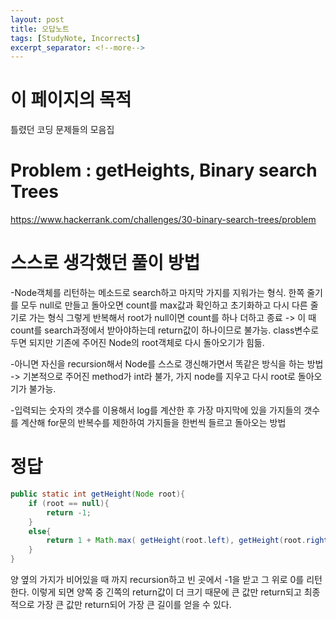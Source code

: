 ```yaml
---
layout: post
title: 오답노트
tags: [StudyNote, Incorrects]
excerpt_separator: <!--more-->
---
```


# 이 페이지의 목적

틀렸던 코딩 문제들의 모음집

<!--more-->

# Problem : getHeights, Binary search Trees

https://www.hackerrank.com/challenges/30-binary-search-trees/problem

# 스스로 생각했던 풀이 방법

-Node객체를 리턴하는 메소드로 search하고 마지막 가지를 지워가는 형식. 한쪽 줄기를 모두 null로 만들고 돌아오면 count를 max값과 확인하고 초기화하고 다시 다른 줄기로 가는 형식 그렇게 반복해서 root가 null이면 count를 하나 더하고 종료 -> 이 때 count를 search과정에서 받아야하는데 return값이 하나이므로 불가능. class변수로 두면 되지만 기존에 주어진 Node의 root객체로 다시 돌아오기가 힘듦. 

-아니면 자신을 recursion해서 Node를 스스로 갱신해가면서 똑같은 방식을 하는 방법 -> 기본적으로 주어진 method가 int라 불가, 가지 node를 지우고 다시 root로 돌아오기가 불가능.

-입력되는 숫자의 갯수를 이용해서 log를 계산한 후 가장 마지막에 있을 가지들의 갯수를 계산해 for문의 반복수를 제한하여 가지들을 한번씩 들르고 돌아오는 방법

# 정답

```java
public static int getHeight(Node root){
    if (root == null){
        return -1;
    }
    else{
        return 1 + Math.max( getHeight(root.left), getHeight(root.right) );
    }
}
```

양 옆의 가지가 비어있을 때 까지 recursion하고 빈 곳에서 -1을 받고 그 위로 0를 리턴한다. 이렇게 되면 양쪽 중 긴쪽의 return값이 더 크기 때문에 큰 값만 return되고 최종적으로 가장 큰 값만 return되어 가장 큰 길이를 얻을 수 있다.